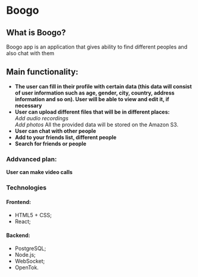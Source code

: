 <h1>Boogo</h1>
<h2>What is Boogo?</h2>
<p>Boogo app is an application that gives ability to find different peoples and also chat with them</p>
<h2>Main functionality:</h2>
<ul>
<li><strong>The user can fill in their profile with certain data (this data will consist of user information such as age, gender, city, country, address information and so on). User will be able to view and edit it, if necessary</strong></li>
<li><strong>User can upload different files that will be in different places:</strong></li>
<em>Add audio recordings</em><br>
<em>Add photos</em>
All the provided data will be stored on the Amazon S3.
<li><strong>User can chat with other people</strong></li>
<li><strong>Add to your friends list, different people</strong></li>
<li><strong>Search for friends or people</strong></li>
</ul>

### Addvanced plan:
<p><strong>User can make video calls</strong></li>

### Technologies

#### Frontend:
- HTML5 + CSS;
- React;

#### Backend:
- PostgreSQL; 
- Node.js;
- WebSocket;
- OpenTok.


